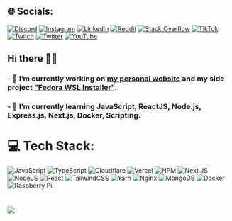 ## 🌐 Socials:
[![Discord](https://img.shields.io/badge/Discord-%237289DA.svg?logo=discord&logoColor=white)](htttps://discord.gg/Okazakee#3247) [![Instagram](https://img.shields.io/badge/Instagram-%23E4405F.svg?logo=Instagram&logoColor=white)](https://instagram.com/Okazakee.dev) [![LinkedIn](https://img.shields.io/badge/LinkedIn-%230077B5.svg?logo=linkedin&logoColor=white)](https://linkedin.com/in/okazakee) [![Reddit](https://img.shields.io/badge/Reddit-%23FF4500.svg?logo=Reddit&logoColor=white)](https://reddit.com/user/cristian_dc) [![Stack Overflow](https://img.shields.io/badge/-Stackoverflow-FE7A16?logo=stack-overflow&logoColor=white)](https://stackoverflow.com/users/Okazakee) [![TikTok](https://img.shields.io/badge/TikTok-%23000000.svg?logo=TikTok&logoColor=white)](https://tiktok.com/@okazakee) [![Twitch](https://img.shields.io/badge/Twitch-%239146FF.svg?logo=Twitch&logoColor=white)](https://twitch.tv/Okazakee) [![Twitter](https://img.shields.io/badge/Twitter-%231DA1F2.svg?logo=Twitter&logoColor=white)](https://twitter.com/okazakee_DEV) [![YouTube](https://img.shields.io/badge/YouTube-%23FF0000.svg?logo=YouTube&logoColor=white)](https://youtube.com/c/UCIWTGSG5sI6cjTXKQBlAo1Q)

## Hi there 👋🏼

### - 🔭 I’m currently working on [my personal website](https://github.com/Okazakee/website-nextjs) and my side project ["Fedora WSL Installer"](https://github.com/Okazakee/Fedora-WSL-Installer).
### - 🌱 I’m currently learning JavaScript, ReactJS, Node.js, Express.js, Next.js, Docker, Scripting.

# 💻 Tech Stack:
![JavaScript](https://img.shields.io/badge/javascript-%23323330.svg?style=for-the-badge&logo=javascript&logoColor=%23F7DF1E) ![TypeScript](https://img.shields.io/badge/typescript-%23007ACC.svg?style=for-the-badge&logo=typescript&logoColor=white) ![Cloudflare](https://img.shields.io/badge/Cloudflare-F38020?style=for-the-badge&logo=Cloudflare&logoColor=white) ![Vercel](https://img.shields.io/badge/vercel-%23000000.svg?style=for-the-badge&logo=vercel&logoColor=white) ![NPM](https://img.shields.io/badge/NPM-%23000000.svg?style=for-the-badge&logo=npm&logoColor=white) ![Next JS](https://img.shields.io/badge/Next-black?style=for-the-badge&logo=next.js&logoColor=white) ![NodeJS](https://img.shields.io/badge/node.js-6DA55F?style=for-the-badge&logo=node.js&logoColor=white) ![React](https://img.shields.io/badge/react-%2320232a.svg?style=for-the-badge&logo=react&logoColor=%2361DAFB) ![TailwindCSS](https://img.shields.io/badge/tailwindcss-%2338B2AC.svg?style=for-the-badge&logo=tailwind-css&logoColor=white) ![Yarn](https://img.shields.io/badge/yarn-%232C8EBB.svg?style=for-the-badge&logo=yarn&logoColor=white) ![Nginx](https://img.shields.io/badge/nginx-%23009639.svg?style=for-the-badge&logo=nginx&logoColor=white) ![MongoDB](https://img.shields.io/badge/MongoDB-%234ea94b.svg?style=for-the-badge&logo=mongodb&logoColor=white) ![Docker](https://img.shields.io/badge/docker-%230db7ed.svg?style=for-the-badge&logo=docker&logoColor=white) ![Raspberry Pi](https://img.shields.io/badge/-RaspberryPi-C51A4A?style=for-the-badge&logo=Raspberry-Pi)
#
![](https://github-readme-stats.vercel.app/api/top-langs/?username=okazakee&theme=react&hide_border=false&include_all_commits=true&count_private=true&layout=compact)
